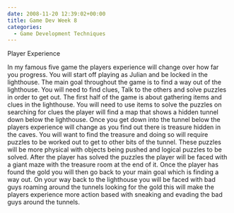 ```yaml
---
date: 2008-11-20 12:39:02+00:00
title: Game Dev Week 8
categories:
  - Game Development Techniques
---
```


Player Experience

In my famous five game the players experience will change over how far you progress. You will start off playing as Julian and be locked in the lighthouse. The main goal throughout the game is to find a way out of the lighthouse. You will need to find clues, Talk to the others and solve puzzles in order to get out. The first half of the game is about gathering items and clues in the lighthouse. You will need to use items to solve the puzzles on searching for clues the player will find a map that shows a hidden tunnel down below the lighthouse. Once you get down into the tunnel below the players experience will change as you find out there is treasure hidden in the caves. You will want to find the treasure and doing so will require puzzles to be worked out to get to other bits of the tunnel. These puzzles will be more physical with objects being pushed and logical puzzles to be solved. After the player has solved the puzzles the player will be faced with a giant maze with the treasure room at the end of it. Once the player has found the gold you will then go back to your main goal which is finding a way out. On your way back to the lighthouse you will be faced with bad guys roaming around the tunnels looking for the gold this will make the players experience more action based with sneaking and evading the bad guys around the tunnels.
